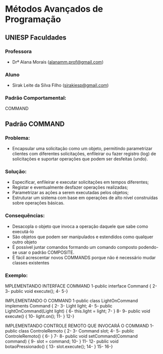 # Métodos Avançados de Programação

## UNIESP Faculdades

### Professora

* Drª Alana Morais ([alanamm.prof@gmail.com](mailto:alanamm.prof@gmail.com))

### Aluno

* Sirak Leite da Silva Filho ([sirakiesp@gmail.com](mailto:sirakiesp@gmail.com))


### Padrão Comportamental: 

COMMAND


## Padrão COMMAND

### Problema: 

- Encapsular uma solicitação como um objeto, permitindo parametrizar clientes com diferentes solicitações, enfileirar ou fazer registro (log) de solicitações e suportar operações que podem ser desfeitas (undo).


### Solução: 

- Especificar, enfileirar e executar solicitações em tempos diferentes;
- Registar e eventualmente desfazer operações realizadas;
- Parametrizar as ações a serem executadas pelos objetos;
- Estruturar um sistema com base em operações de alto nível construídas sobre operações básicas.


### Consequências: 

- Desacopla o objeto que invoca a operação daquele que sabe como executá-lo
- São objetos que podem ser manipulados e estendidos como qualquer outro objeto
- É possível juntar comandos formando um comando composto podendo-se usar o padrão COMPOSITE.
- É fácil acrescentar novos COMMANDS  porque não é necessário mudar classes existentes


### Exemplo: 

MPLEMENTANDO INTERFACE COMMAND
1-public interface Command {
2-
3-	public void execute();
4-
5-}


IMPLEMENTANDO O COMMAND
1-public class LightOnCommand implements Command { 
2-
3-	Light light;
4-
5-	public LightOnCommand(Light light) {
6-		this.light = light;
7-	}
8-
9-	public void execute() {
10-		light.on();
11-	}
12-}

IMPLEMENTANDO CONTROLE REMOTO QUE INVOCARÁ O COMMAND
1-public class ControleRemoto { 
2-
3-	Command slot;
4-
5-	public ControleRemoto() {
6-	}
7-
8-	public void setCommand(Command command) {
9-		slot = command;
10-	}
11-
12-	public void botaoPressionado() {
13-		slot.execute();
14-	}
15-
16-}


